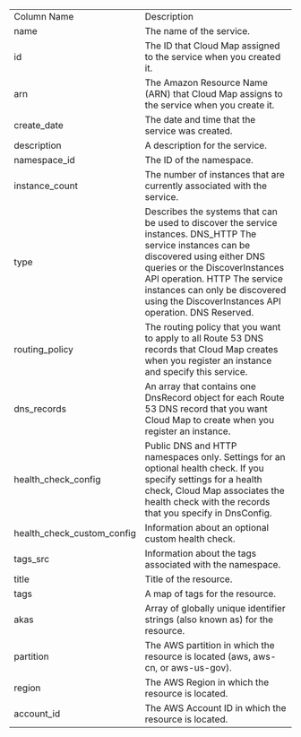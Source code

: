 <table>
	<tr><td>Column Name</td><td>Description</td></tr>
	<tr><td>name</td><td>The name of the service.</td></tr>
	<tr><td>id</td><td>The ID that Cloud Map assigned to the service when you created it.</td></tr>
	<tr><td>arn</td><td>The Amazon Resource Name (ARN) that Cloud Map assigns to the service when you create it.</td></tr>
	<tr><td>create_date</td><td>The date and time that the service was created.</td></tr>
	<tr><td>description</td><td>A description for the service.</td></tr>
	<tr><td>namespace_id</td><td>The ID of the namespace.</td></tr>
	<tr><td>instance_count</td><td>The number of instances that are currently associated with the service.</td></tr>
	<tr><td>type</td><td>Describes the systems that can be used to discover the service instances. DNS_HTTP The service instances can be discovered using either DNS queries or the DiscoverInstances API operation. HTTP The service instances can only be discovered using the DiscoverInstances API operation. DNS Reserved.</td></tr>
	<tr><td>routing_policy</td><td>The routing policy that you want to apply to all Route 53 DNS records that Cloud Map creates when you register an instance and specify this service.</td></tr>
	<tr><td>dns_records</td><td>An array that contains one DnsRecord object for each Route 53 DNS record that you want Cloud Map to create when you register an instance.</td></tr>
	<tr><td>health_check_config</td><td>Public DNS and HTTP namespaces only. Settings for an optional health check. If you specify settings for a health check, Cloud Map associates the health check with the records that you specify in DnsConfig.</td></tr>
	<tr><td>health_check_custom_config</td><td>Information about an optional custom health check.</td></tr>
	<tr><td>tags_src</td><td>Information about the tags associated with the namespace.</td></tr>
	<tr><td>title</td><td>Title of the resource.</td></tr>
	<tr><td>tags</td><td>A map of tags for the resource.</td></tr>
	<tr><td>akas</td><td>Array of globally unique identifier strings (also known as) for the resource.</td></tr>
	<tr><td>partition</td><td>The AWS partition in which the resource is located (aws, aws-cn, or aws-us-gov).</td></tr>
	<tr><td>region</td><td>The AWS Region in which the resource is located.</td></tr>
	<tr><td>account_id</td><td>The AWS Account ID in which the resource is located.</td></tr>
</table>